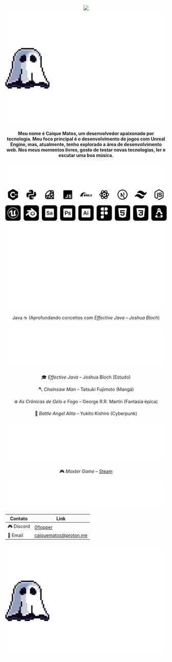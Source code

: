<div align="center">
<img src="img/hero_banner.svg">

<img src="img/ghost.svg">

<p><b>Meu nome é Caique Matos, um desenvolvedor apaixonado por tecnologia. Meu foco principal é o desenvolvimento de jogos com Unreal Engine, mas, atualmente, tenho explorado a área de desenvolvimento web. Nos meus momentos livres, gosto de testar novas tecnologias, ler e escutar uma boa música.</b></p>

<img src="img/tech_stacks.svg">

<img src="img/estudando.svg" >

<p>Java ☕ (Aprofundando conceitos com <i>Effective Java – Joshua Bloch</i>)</p>

<img src="img/leituras.svg">
<p>🎓 <i>Effective Java</i> – Joshua Bloch (Estudo)</p>
<p>🪓 <i>Chainsaw Man</i> – Tatsuki Fujimoto (Mangá)</p>
<p>❄️ <i>As Crônicas de Gelo e Fogo</i> – George R.R. Martin (Fantasia épica)</p>
<p>🤖 <i>Battle Angel Alita</i> – Yukito Kishiro (Cyberpunk)</p>
</p>

<img src="img/trab.svg" >

🎮 *Moxter Game* – [Steam](https://store.steampowered.com/app/3217030/Moxter/) 

<img src="img/sqti.svg">

| Contato       | Link                      |
| ------------- | -------------------------- |
| 🎮 Discord    | [0flopper](https://discord.com/users/0flopper) |
| 📧 Email      | [caiquematos@proton.me](mailto:caiquematos@proton.me) |

<img src="img/booye.svg" >
</div>
